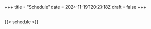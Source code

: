 +++
title = "Schedule"
date = 2024-11-19T20:23:18Z
draft = false
+++

<table id = "schedule-output">
</table>

{{< schedule >}}
